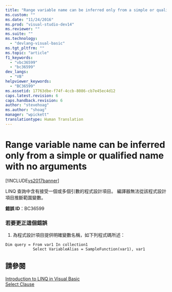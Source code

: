 ```yaml
---
title: "Range variable name can be inferred only from a simple or qualified name with no arguments | Microsoft Docs"
ms.custom: ""
ms.date: "11/24/2016"
ms.prod: "visual-studio-dev14"
ms.reviewer: ""
ms.suite: ""
ms.technology: 
  - "devlang-visual-basic"
ms.tgt_pltfrm: ""
ms.topic: "article"
f1_keywords: 
  - "vbc36599"
  - "bc36599"
dev_langs: 
  - "VB"
helpviewer_keywords: 
  - "BC36599"
ms.assetid: 17763dbe-f74f-4ccb-8086-cb7e45ec4d12
caps.latest.revision: 6
caps.handback.revision: 6
author: "stevehoag"
ms.author: "shoag"
manager: "wpickett"
translationtype: Human Translation
---
```

# Range variable name can be inferred only from a simple or qualified name with no arguments
[!INCLUDE[vs2017banner](../../../csharp/includes/vs2017banner.md)]

LINQ 查詢中含有接受一個或多個引數的程式設計項目。  編譯器無法從該程式設計項目推斷範圍變數。  
  
 **錯誤 ID**：BC36599  
  
### 若要更正這個錯誤  
  
1.  為程式設計項目提供明確變數名稱，如下列程式碼所述：  
  
```  
Dim query = From var1 In collection1   
            Select VariableAlias = SampleFunction(var1), var1  
```  
  
## 請參閱  
 [Introduction to LINQ in Visual Basic](../../../visual-basic/programming-guide/language-features/linq/introduction-to-linq.md)   
 [Select Clause](../../../visual-basic/language-reference/queries/select-clause.md)